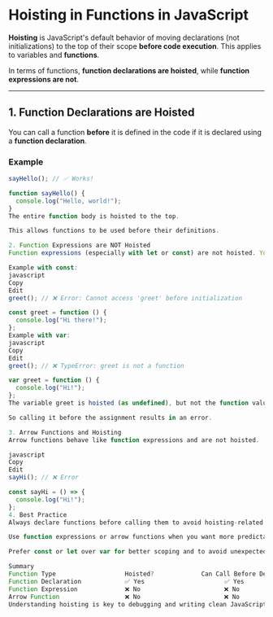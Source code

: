 # Hoisting in Functions in JavaScript

**Hoisting** is JavaScript's default behavior of moving declarations (not initializations) to the top of their scope **before code execution**. This applies to variables and **functions**.

In terms of functions, **function declarations are hoisted**, while **function expressions are not**.

---

## 1. Function Declarations are Hoisted

You can call a function **before** it is defined in the code if it is declared using a **function declaration**.

### Example

```javascript
sayHello(); // ✅ Works!

function sayHello() {
  console.log("Hello, world!");
}
The entire function body is hoisted to the top.

This allows functions to be used before their definitions.

2. Function Expressions are NOT Hoisted
Function expressions (especially with let or const) are not hoisted. You'll get an error if you try to call them before their definition.

Example with const:
javascript
Copy
Edit
greet(); // ❌ Error: Cannot access 'greet' before initialization

const greet = function () {
  console.log("Hi there!");
};
Example with var:
javascript
Copy
Edit
greet(); // ❌ TypeError: greet is not a function

var greet = function () {
  console.log("Hi!");
};
The variable greet is hoisted (as undefined), but not the function value.

So calling it before the assignment results in an error.

3. Arrow Functions and Hoisting
Arrow functions behave like function expressions and are not hoisted.

javascript
Copy
Edit
sayHi(); // ❌ Error

const sayHi = () => {
  console.log("Hi!");
};
4. Best Practice
Always declare functions before calling them to avoid hoisting-related confusion.

Use function expressions or arrow functions when you want more predictable behavior (no hoisting).

Prefer const or let over var for better scoping and to avoid unexpected results.

Summary
Function Type                   Hoisted?             Can Call Before Definition?
Function Declaration            ✅ Yes                      ✅ Yes
Function Expression             ❌ No                       ❌ No
Arrow Function                  ❌ No                       ❌ No
Understanding hoisting is key to debugging and writing clean JavaScript code.

